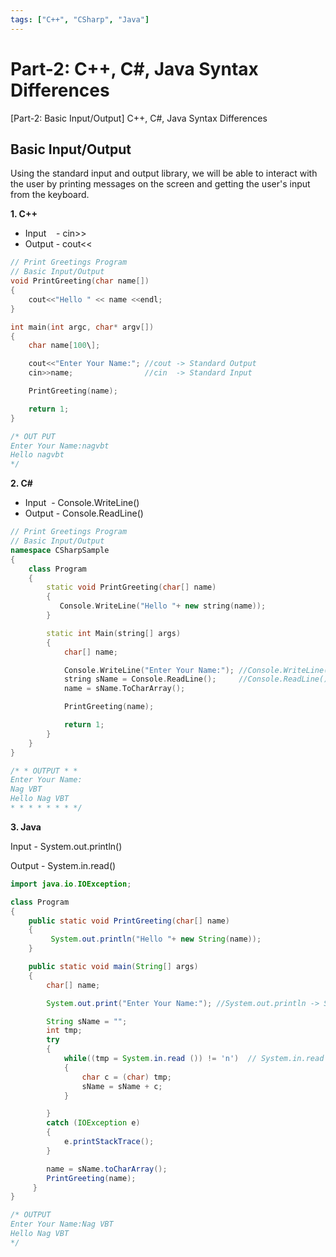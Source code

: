 ```yaml
---
tags: ["C++", "CSharp", "Java"]
---
```


# Part-2: C++, C#, Java Syntax Differences
<!--markdownlint-disable MD013 MD029 MD036 MD024 MD033 MD040 MD042 MD001 MD051 MD025 MD052-->
[Part-2: Basic Input/Output] C++, C#, Java Syntax Differences

## Basic Input/Output

Using the standard input and output library, we will be able to interact with the user by printing messages on the screen and getting the user's input from the keyboard.

**1. C++**

- Input    - cin>>
- Output   - cout<<

```cpp
// Print Greetings Program
// Basic Input/Output
void PrintGreeting(char name[])
{
    cout<<"Hello " << name <<endl;
}

int main(int argc, char* argv[])
{
    char name[100\];

    cout<<"Enter Your Name:"; //cout -> Standard Output
    cin>>name;                //cin  -> Standard Input 

    PrintGreeting(name);

    return 1;
}

/* OUT PUT
Enter Your Name:nagvbt
Hello nagvbt
*/
```

**2. C#**

- Input  - Console.WriteLine()
- Output - Console.ReadLine()

```cpp
// Print Greetings Program
// Basic Input/Output
namespace CSharpSample
{
    class Program
    {
        static void PrintGreeting(char[] name)
        {
           Console.WriteLine("Hello "+ new string(name));
        }

        static int Main(string[] args)
        {
            char[] name;

            Console.WriteLine("Enter Your Name:"); //Console.WriteLine() -> Standard Output
            string sName = Console.ReadLine();     //Console.ReadLine()  -> Standard Input
            name = sName.ToCharArray();

            PrintGreeting(name);

            return 1;
        }
    }
}

/* * OUTPUT * *
Enter Your Name:
Nag VBT
Hello Nag VBT
* * * * * * * */
```

**3. Java**

Input - System.out.println()

Output - System.in.read()

```java
import java.io.IOException;

class Program
{
    public static void PrintGreeting(char[] name)
    {
         System.out.println("Hello "+ new String(name));
    }

    public static void main(String[] args)
    {
        char[] name;

        System.out.print("Enter Your Name:"); //System.out.println -> Standard Output

        String sName = "";
        int tmp;
        try
        {
            while((tmp = System.in.read ()) != 'n')  // System.in.read   -> Standard Input
            {
                char c = (char) tmp;
                sName = sName + c;
            }

        }
        catch (IOException e)
        {
            e.printStackTrace();
        }

        name = sName.toCharArray();
        PrintGreeting(name);
     }
}

/* OUTPUT
Enter Your Name:Nag VBT
Hello Nag VBT
*/
```
